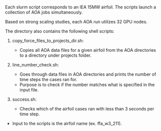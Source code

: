 Each slurm script corresponds to an IEA 15MW airfoil. The scripts launch a collection of AOA jobs simultaneously.

Based on strong scaling studies, each AOA run utilizes 32 GPU nodes.

The directory also contains the following shell scripts:

1. copy_force_files_to_projects_dir.sh:
	- Copies all AOA data files for a given airfoil from the AOA directories to a directory under projects folder. 

2. line_number_check.sh:
	- Goes through data files in AOA directories and prints the number of time steps the cases ran for.
	- Purpose is to check if the number matches what is specified in the input file.
	  
3. success.sh:
	- Checks which of the airfoil cases ran with less than 3 seconds per time step. 

- Input to the scripts is the airfoil name (ex. ffa_w3_211).
